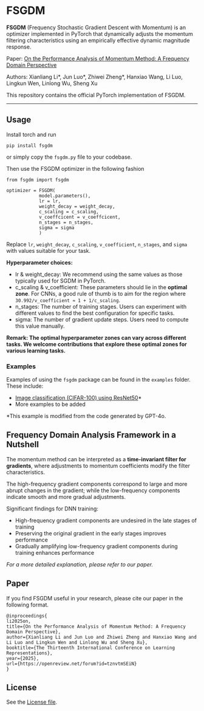 # FSGDM

**FSGDM** (Frequency Stochastic Gradient Descent with Momentum) is an optimizer implemented in PyTorch that dynamically adjusts the momentum filtering characteristics using an empirically effective dynamic magnitude response.

Paper: [On the Performance Analysis of Momentum Method: A Frequency Domain Perspective](https://openreview.net/forum?id=tznvtmSEiN)

Authors: Xianliang Li*, Jun Luo*, Zhiwei Zheng*, Hanxiao Wang, Li Luo, Lingkun Wen, Linlong Wu, Sheng Xu

This repository contains the official PyTorch implementation of FSGDM.

---

## Usage

Install torch and run

```
pip install fsgdm
```

or simply copy the `fsgdm.py` file to your codebase.

Then use the FSGDM optimizer in the following fashion

```
from fsgdm import fsgdm

optimizer = FSGDM(
            model.parameters(), 
            lr = lr,                        
            weight_decay = weight_decay,
            c_scaling = c_scaling, 
            v_coeffcicent = v_coeffcicent, 
            n_stages = n_stages, 
            sigma = sigma
            )
```

Replace `lr`, `weight_decay`, `c_scaling`, `v_coefficient`, `n_stages`, and `sigma` with values suitable for your task.

**Hyperparameter choices:**

- lr & weight_decay: We recommend using the same values as those typically used for SGDM in PyTorch.
- c_scaling & v_coefficient: These parameters should lie in the **optimal zone**. For CNNs, a good rule of thumb is to aim for the region where `30.992/v_coefficient ≈ 1 + 1/c_scaling`.
- n_stages: The number of training stages. Users can experiment with different values to find the best configuration for specific tasks.
- sigma: The number of gradient update steps. Users need to compute this value manually.

**Remark: The optimal hyperparameter zones can vary across different tasks. We welcome contributions that explore these optimal zones for various learning tasks.**

### Examples

Examples of using the `fsgdm` package can be found in the `examples` folder. These include:

- [Image classification (CIFAR-100) using ResNet50](./examples/CIFAR100/)*
- More examples to be added

*This example is modified from the code generated by GPT-4o.

## Frequency Domain Analysis Framework in a Nutshell

The momentum method can be interpreted as a **time-invariant filter for gradients**, where adjustments to momentum coefficients modify the filter characteristics.

The high-frequency gradient components correspond to large and more abrupt changes in the gradient; while the low-frequency components indicate smooth and more gradual adjustments.

Significant findings for DNN training:

- High-frequency gradient components are undesired in the late stages of training
- Preserving the original gradient in the early stages improves performance
- Gradually amplifying low-frequency gradient components during training enhances performance

*For a more detailed explanation, please refer to our paper.*

## Paper

If you find FSGDM useful in your research, please cite our paper in the following format.

```
@inproceedings{
li2025on,
title={On the Performance Analysis of Momentum Method: A Frequency Domain Perspective},
author={Xianliang Li and Jun Luo and Zhiwei Zheng and Hanxiao Wang and Li Luo and Lingkun Wen and Linlong Wu and Sheng Xu},
booktitle={The Thirteenth International Conference on Learning Representations},
year={2025},
url={https://openreview.net/forum?id=tznvtmSEiN}
}
```

## License

See the [License file](/LICENSE).
